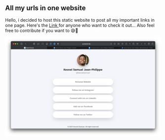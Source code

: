 ## All my urls in one website

Hello, i decided to host this static website to post all my important links in one page. Here's the <a href="http://kesnel.link"> Link </a> for anyone who want to check it out... 
Also feel free to contribute if you want to 😅🤝

<img src="img/webpage.png" alt="Kesnel Samuel Jean Philippe Webpage">
